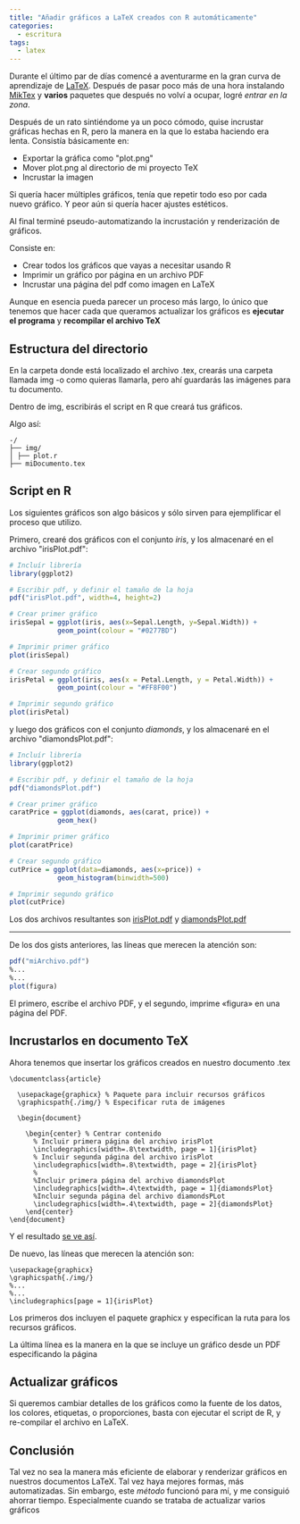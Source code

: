 ```yaml
---
title: "Añadir gráficos a LaTeX creados con R automáticamente"
categories:
  - escritura
tags:
  - latex
---
```


Durante el último par de días comencé a aventurarme en la gran curva de aprendizaje de [LaTeX](https://www.latex-project.org). Después de pasar poco más de una hora instalando [MikTex](https://miktex.org) y **varios** paquetes que después no volví a ocupar, logré *entrar en la zona*.

Después de un rato sintiéndome ya un poco cómodo, quise incrustar gráficas hechas en R, pero la manera en la que lo estaba haciendo era lenta. Consistía básicamente en:

- Exportar la gráfica como "plot.png"
- Mover plot.png al directorio de mi proyecto TeX
- Incrustar la imagen

Si quería hacer múltiples gráficos, tenía que repetir todo eso por cada nuevo gráfico. Y peor aún si quería hacer ajustes estéticos.

Al final terminé pseudo-automatizando la incrustación y renderización de gráficos.

Consiste en:

- Crear todos los gráficos que vayas a necesitar usando R
- Imprimir un gráfico por página en un archivo PDF
- Incrustar una página del pdf como imagen en LaTeX

Aunque en esencia pueda parecer un proceso más largo, lo único que tenemos que hacer cada que queramos actualizar los gráficos es **ejecutar el programa** y **recompilar el archivo TeX**

## Estructura del directorio

En la carpeta donde está localizado el archivo .tex, crearás una carpeta llamada img -o como quieras llamarla, pero ahí guardarás las imágenes para tu documento.

Dentro de img, escribirás el script en R que creará tus gráficos.

Algo así:
```
-/
├── img/
│ ├── plot.r
├── miDocumento.tex
```
## Script en R

Los siguientes gráficos son algo básicos y sólo sirven para ejemplificar el proceso que utilizo.

Primero, crearé dos gráficos con el conjunto *iris*, y los almacenaré en el archivo "irisPlot.pdf":

```r
# Incluír librería
library(ggplot2)

# Escribir pdf, y definir el tamaño de la hoja
pdf("irisPlot.pdf", width=4, height=2)

# Crear primer gráfico
irisSepal = ggplot(iris, aes(x=Sepal.Length, y=Sepal.Width)) +
            geom_point(colour = "#0277BD")

# Imprimir primer gráfico
plot(irisSepal)

# Crear segundo gráfico
irisPetal = ggplot(iris, aes(x = Petal.Length, y = Petal.Width)) + 
            geom_point(colour = "#FF8F00")

# Imprimir segundo gráfico
plot(irisPetal)
```


y luego dos gráficos con el conjunto *diamonds*, y los almacenaré en el archivo "diamondsPlot.pdf":

```r
# Incluír librería
library(ggplot2)

# Escribir pdf, y definir el tamaño de la hoja
pdf("diamondsPlot.pdf")

# Crear primer gráfico
caratPrice = ggplot(diamonds, aes(carat, price)) +
            geom_hex()

# Imprimir primer gráfico
plot(caratPrice)

# Crear segundo gráfico
cutPrice = ggplot(data=diamonds, aes(x=price)) +
            geom_histogram(binwidth=500)

# Imprimir segundo gráfico
plot(cutPrice)
```

Los dos archivos resultantes son [irisPlot.pdf](https://drive.google.com/file/d/0BzX5n5sP6iUGMEp4S2xtYWZmODQ/view?usp=sharing) y [diamondsPlot.pdf](https://drive.google.com/file/d/0BzX5n5sP6iUGYnZVbHB2RG9fN3c/view?usp=sharing)

---------------------

De los dos gists anteriores, las líneas que merecen la atención son:

```r
pdf("miArchivo.pdf")
%...
%...
plot(figura)
```

El primero, escribe el archivo PDF, y el segundo, imprime «figura» en una página del PDF.

## Incrustarlos en documento TeX

Ahora tenemos que insertar los gráficos creados en nuestro documento .tex

```TeX
\documentclass{article}

  \usepackage{graphicx} % Paquete para incluir recursos gráficos
  \graphicspath{./img/} % Especificar ruta de imágenes

  \begin{document}

    \begin{center} % Centrar contenido
      % Incluir primera página del archivo irisPlot
      \includegraphics[width=.8\textwidth, page = 1]{irisPlot}
      % Incluir segunda página del archivo irisPlot
      \includegraphics[width=.8\textwidth, page = 2]{irisPlot}
      %
      %Incluir primera página del archivo diamondsPlot
      \includegraphics[width=.4\textwidth, page = 1]{diamondsPlot}
      %Incluir segunda página del archivo diamondsPLot
      \includegraphics[width=.4\textwidth, page = 2]{diamondsPlot}  
    \end{center}
\end{document}
```

Y el resultado [se ve así](https://drive.google.com/open?id=0BzX5n5sP6iUGcW54U2lkRGtGU2M).


De nuevo, las líneas que merecen la atención son:

```TeX
\usepackage{graphicx}
\graphicspath{./img/}
%...
%...
\includegraphics[page = 1]{irisPlot}
```

Los primeros dos incluyen el paquete graphicx y especifican la ruta para los recursos gráficos.

La última línea es la manera en la que se incluye un gráfico desde un PDF especificando la página

## Actualizar gráficos

Si queremos cambiar detalles de los gráficos como la fuente de los datos, los colores, etiquetas, o proporciones, basta con ejecutar el script de R, y re-compilar el archivo en LaTeX.

## Conclusión

Tal vez no sea la manera más eficiente de elaborar y renderizar gráficos en nuestros documentos LaTeX. Tal vez haya mejores formas, más automatizadas. Sin embargo, este *método* funcionó para mí, y me consiguió ahorrar tiempo. Especialmente cuando se trataba de actualizar varios gráficos